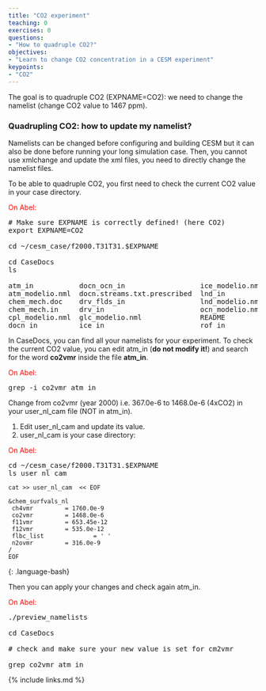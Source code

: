 ```yaml
---
title: "CO2 experiment"
teaching: 0
exercises: 0
questions:
- "How to quadruple CO2?"
objectives:
- "Learn to change CO2 concentration in a CESM experiment"
keypoints:
- "CO2"
---
```

The goal is to quadruple CO2 (EXPNAME=CO2): we need to change the namelist (change CO2 value to 1467 ppm).  

### **Quadrupling CO2**: how to update my namelist?

Namelists can be changed before configuring and building CESM but it can also be done before running your long simulation case. Then, you cannot use xmlchange and update the xml files, you need to directly change the namelist files.  

To be able to quadruple CO2, you first need to check the current CO2 value in your case directory.

<font color="red">On Abel:</font>  

<pre># Make sure EXPNAME is correctly defined! (here CO2)
export EXPNAME=CO2

cd ~/cesm_case/f2000.T31T31.$EXPNAME

cd CaseDocs
ls

atm_in           docn_ocn_in                  ice_modelio.nml  rof_modelio.nml
atm_modelio.nml  docn.streams.txt.prescribed  lnd_in           seq_maps.rc
chem_mech.doc    drv_flds_in                  lnd_modelio.nml  wav_modelio.nml
chem_mech.in     drv_in                       ocn_modelio.nml
cpl_modelio.nml  glc_modelio.nml              README
docn_in          ice_in                       rof_in
</pre>

In CaseDocs, you can find all your namelists for your experiment. To check the current CO2 value, you can edit atm_in (**do not modify it!**) and search for the word **co2vmr** inside the file **atm_in**.

<font color="red">On Abel:</font> 

<pre>grep -i co2vmr atm_in
</pre>

Change from co2vmr (year 2000) i.e. 367.0e-6 to 1468.0e-6 (4xCO2) in your user_nl_cam file (NOT in atm_in).

1.  Edit user_nl_cam and update its value.
2.  user_nl_cam is your case directory:

<font color="red">On Abel:</font> 

<pre>cd ~/cesm_case/f2000.T31T31.$EXPNAME
ls user_nl_cam
</pre>


~~~
cat >> user_nl_cam  << EOF

&chem_surfvals_nl
 ch4vmr         = 1760.0e-9
 co2vmr         = 1468.0e-6
 f11vmr         = 653.45e-12
 f12vmr         = 535.0e-12
 flbc_list              = ' '
 n2ovmr         = 316.0e-9
/
EOF
~~~
{: .language-bash}

Then you can apply your changes and check again atm_in.

<font color="red">On Abel:</font> 

<pre>./preview_namelists

cd CaseDocs

# check and make sure your new value is set for cm2vmr

grep co2vmr atm_in
</pre>

{% include links.md %}

